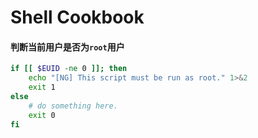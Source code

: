 # Shell Cookbook

#### 判断当前用户是否为`root`用户

```bash
if [[ $EUID -ne 0 ]]; then
    echo "[NG] This script must be run as root." 1>&2
    exit 1
else
    # do something here.
    exit 0
fi
```